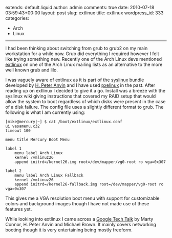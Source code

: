 extends: default.liquid
author: admin
comments: true
date: 2010-07-18 03:59:43+00:00
layout: post
slug: extlinux
title: extlinux
wordpress_id: 333
categories:
- Arch
- Linux
---

I had been thinking about switching from grub to grub2 on my main workstation for a while now. Grub did everything I required however I felt like trying something new. Recently one of the Arch Linux devs mentioned [extlinux](http://syslinux.zytor.com/wiki/index.php/EXTLINUX) on one of the Arch Linux mailing lists as an alternative to the more well known grub and lilo.

I was vaguely aware of extlinux as it is part of the [syslinux](http://syslinux.zytor.com) bundle developed by [H. Peter Anvin](http://en.wikipedia.org/wiki/Hans_Peter_Anvin) and I have used [pxelinux](http://syslinux.zytor.com/wiki/index.php/PXELINUX) in the past. After reading up on extlinux I decided to give it a go. Install was a breeze with the syslinux wiki giving instructions that covered my RAID setup that would allow the system to boot regardless of which disks were present in the case of a disk failure. The config file uses a slightly different format to grub. The following is what I am currently using:


    
    [mike@mercury|~] $ cat /boot/extlinux/extlinux.conf 
    ui vesamenu.c32
    timeout 100
    
    menu title Mercury Boot Menu
    
    label 1
        menu label Arch Linux
        kernel /vmlinuz26
        append initrd=/kernel26.img root=/dev/mapper/vg0-root ro vga=0x307
    
    label 2
        menu label Arch Linux Fallback
        kernel /vmlinuz26
        append initrd=/kernel26-fallback.img root=/dev/mapper/vg0-root ro vga=0x307



This gives me a VGA resolution boot menu with support for customizable colors and background images though I have not made use of these features yet.

While looking into extlinux I came across a [Google Tech Talk](http://video.google.com/videoplay?docid=1911723796712805715) by Marty Connor, H. Peter Anvin and Michael Brown. It mainly covers networking booting though it is very entertaining being mostly freeform.


